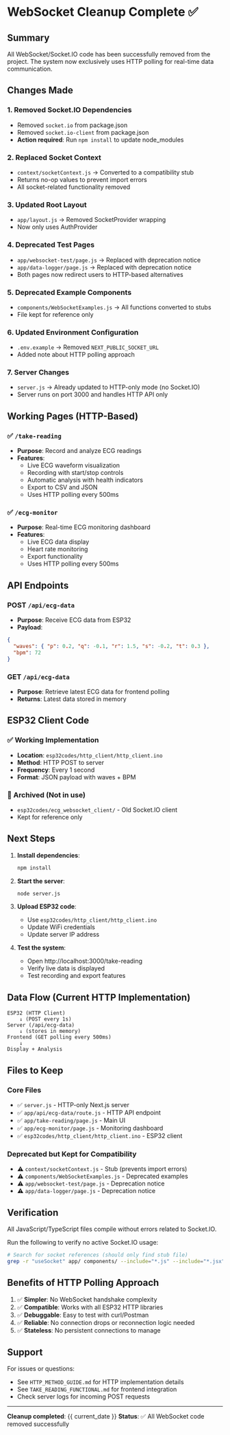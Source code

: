 # WebSocket Cleanup Complete ✅

## Summary
All WebSocket/Socket.IO code has been successfully removed from the project. The system now exclusively uses HTTP polling for real-time data communication.

## Changes Made

### 1. **Removed Socket.IO Dependencies**
- Removed `socket.io` from package.json
- Removed `socket.io-client` from package.json
- **Action required**: Run `npm install` to update node_modules

### 2. **Replaced Socket Context**
- `context/socketContext.js` → Converted to a compatibility stub
- Returns no-op values to prevent import errors
- All socket-related functionality removed

### 3. **Updated Root Layout**
- `app/layout.js` → Removed SocketProvider wrapping
- Now only uses AuthProvider

### 4. **Deprecated Test Pages**
- `app/websocket-test/page.js` → Replaced with deprecation notice
- `app/data-logger/page.js` → Replaced with deprecation notice
- Both pages now redirect users to HTTP-based alternatives

### 5. **Deprecated Example Components**
- `components/WebSocketExamples.js` → All functions converted to stubs
- File kept for reference only

### 6. **Updated Environment Configuration**
- `.env.example` → Removed `NEXT_PUBLIC_SOCKET_URL`
- Added note about HTTP polling approach

### 7. **Server Changes**
- `server.js` → Already updated to HTTP-only mode (no Socket.IO)
- Server runs on port 3000 and handles HTTP API only

## Working Pages (HTTP-Based)

### ✅ `/take-reading`
- **Purpose**: Record and analyze ECG readings
- **Features**: 
  - Live ECG waveform visualization
  - Recording with start/stop controls
  - Automatic analysis with health indicators
  - Export to CSV and JSON
  - Uses HTTP polling every 500ms

### ✅ `/ecg-monitor`
- **Purpose**: Real-time ECG monitoring dashboard
- **Features**:
  - Live ECG data display
  - Heart rate monitoring
  - Export functionality
  - Uses HTTP polling every 500ms

## API Endpoints

### POST `/api/ecg-data`
- **Purpose**: Receive ECG data from ESP32
- **Payload**: 
```json
{
  "waves": { "p": 0.2, "q": -0.1, "r": 1.5, "s": -0.2, "t": 0.3 },
  "bpm": 72
}
```

### GET `/api/ecg-data`
- **Purpose**: Retrieve latest ECG data for frontend polling
- **Returns**: Latest data stored in memory

## ESP32 Client Code

### ✅ Working Implementation
- **Location**: `esp32codes/http_client/http_client.ino`
- **Method**: HTTP POST to server
- **Frequency**: Every 1 second
- **Format**: JSON payload with waves + BPM

### 📁 Archived (Not in use)
- `esp32codes/ecg_websocket_client/` - Old Socket.IO client
- Kept for reference only

## Next Steps

1. **Install dependencies**:
   ```bash
   npm install
   ```

2. **Start the server**:
   ```bash
   node server.js
   ```

3. **Upload ESP32 code**:
   - Use `esp32codes/http_client/http_client.ino`
   - Update WiFi credentials
   - Update server IP address

4. **Test the system**:
   - Open http://localhost:3000/take-reading
   - Verify live data is displayed
   - Test recording and export features

## Data Flow (Current HTTP Implementation)

```
ESP32 (HTTP Client)
    ↓ (POST every 1s)
Server (/api/ecg-data)
    ↓ (stores in memory)
Frontend (GET polling every 500ms)
    ↓
Display + Analysis
```

## Files to Keep

### Core Files
- ✅ `server.js` - HTTP-only Next.js server
- ✅ `app/api/ecg-data/route.js` - HTTP API endpoint
- ✅ `app/take-reading/page.js` - Main UI
- ✅ `app/ecg-monitor/page.js` - Monitoring dashboard
- ✅ `esp32codes/http_client/http_client.ino` - ESP32 client

### Deprecated but Kept for Compatibility
- ⚠️ `context/socketContext.js` - Stub (prevents import errors)
- ⚠️ `components/WebSocketExamples.js` - Deprecated examples
- ⚠️ `app/websocket-test/page.js` - Deprecation notice
- ⚠️ `app/data-logger/page.js` - Deprecation notice

## Verification

All JavaScript/TypeScript files compile without errors related to Socket.IO.

Run the following to verify no active Socket.IO usage:
```bash
# Search for socket references (should only find stub file)
grep -r "useSocket" app/ components/ --include="*.js" --include="*.jsx"
```

## Benefits of HTTP Polling Approach

1. ✅ **Simpler**: No WebSocket handshake complexity
2. ✅ **Compatible**: Works with all ESP32 HTTP libraries
3. ✅ **Debuggable**: Easy to test with curl/Postman
4. ✅ **Reliable**: No connection drops or reconnection logic needed
5. ✅ **Stateless**: No persistent connections to manage

## Support

For issues or questions:
- See `HTTP_METHOD_GUIDE.md` for HTTP implementation details
- See `TAKE_READING_FUNCTIONAL.md` for frontend integration
- Check server logs for incoming POST requests

---

**Cleanup completed**: {{ current_date }}
**Status**: ✅ All WebSocket code removed successfully
